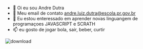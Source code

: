 - 👋 Oi eu sou Andre Dutra
-  🌱 Meu email de contato andre.luiz.dutra@escola.pr.gov.br
- 💞️ Eu estou enteressado em aprender novas linguangem de programaçoes JAVASCRIPT e SCRATH
- 📫 eu gosto de jogar bola, sair, beber, curtir

![download](https://user-images.githubusercontent.com/108337416/176166078-d23d4714-5447-468c-9e85-cce0e3d3e4ad.jpeg)

